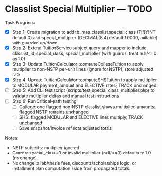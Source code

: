 # Classlist Special Multiplier — TODO

Task Progress:
- [x] Step 1: Create migration to add tb_mas_classlist.special_class (TINYINT default 0) and special_multiplier (DECIMAL(8,4) default 1.0000, nullable) with guarded up/down
- [x] Step 2: Extend TuitionService subject query and mapper to include classlist_id, special_class, special_multiplier (with guards: treat null/<=0 as 1.0)
- [x] Step 3: Update TuitionCalculator::computeCollegeTuition to apply multiplier to non-NSTP per-unit lines (ignore for NSTP); store adjusted rate
- [x] Step 4: Update TuitionCalculator::computeSHSTuition to apply multiplier to MODULAR payment_amount and ELECTIVE rates; TRACK unchanged
- [ ] Step 5: Add CLI test script (scripts/test_special_class_multiplier.php) to validate multiplier deltas and manual test instructions
- [ ] Step 6: Run Critical-path testing
  - [ ] College: one flagged non-NSTP classlist shows multiplied amounts; flagged NSTP remains unchanged
  - [ ] SHS: flagged MODULAR and ELECTIVE lines multiply; TRACK unchanged
  - [ ] Save snapshot/invoice reflects adjusted totals

Notes:
- NSTP subjects: multiplier ignored.
- Guards: special_class=0 or invalid multiplier (null/<=0) defaults to 1.0 (no change).
- No change to lab/thesis fees, discounts/scholarships logic, or installment plan computation aside from propagated totals.
